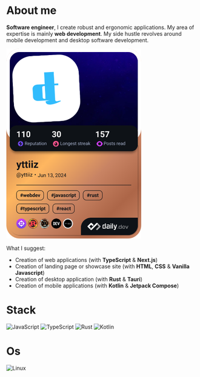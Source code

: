 # About me
**Software engineer**, I create robust and ergonomic applications. My area of ​​expertise is mainly **web development**. My side hustle revolves around mobile development and desktop software development. 

<a href="https://app.daily.dev/yttiiz"><img src="./devcard.png" width="356" alt="yttiiz's Dev Card"/></a>

What I suggest:

- Creation of web applications (with **TypeScript** & **Next.js**)
- Creation of landing page or showcase site (with **HTML**, **CSS** & **Vanilla Javascript**)
- Creation of desktop application (with **Rust** & **Tauri**)
- Creation of mobile applications (with **Kotlin** & **Jetpack Compose**)

# Stack
![JavaScript](https://img.shields.io/badge/Javascript-f0da1d?style=for-the-badge&logo=javascript&logoColor=black)
![TypeScript](https://img.shields.io/badge/TypeScript-007ACC?style=for-the-badge&logo=typescript&logoColor=white)
![Rust](https://img.shields.io/badge/Rust-f75108?style=for-the-badge&logo=rust&logoColor=white)
![Kotlin](https://img.shields.io/badge/Kotlin-ca19dd?style=for-the-badge&logo=kotlin&logoColor=white)

# Os
![Linux](https://img.shields.io/badge/Linux-511b39?style=for-the-badge&logo=linux&logoColor=white)
